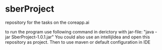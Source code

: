 # sberProject
repository for the tasks on the coreapp.ai

to run the program use following command in derictory with jar-file: "java -jar SberProject-1.0.1.jar"
You could also use an intellijIdea and open this repository as project. Then to use maven or default configuration in IDE
